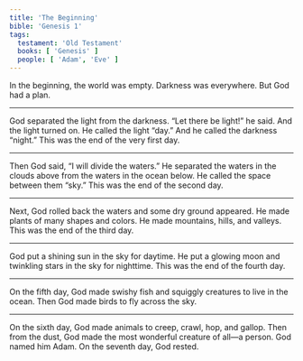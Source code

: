 ```yaml
---
title: 'The Beginning'
bible: 'Genesis 1'
tags:
  testament: 'Old Testament'
  books: [ 'Genesis' ]
  people: [ 'Adam', 'Eve' ]
---
```


In the beginning, the world was empty.
Darkness was everywhere.
But God had a plan.

---

God separated the light from the darkness.
“Let there be light!” he said.
And the light turned on.
He called the light “day.”
And he called the darkness “night.”
This was the end of the very first day.

---

Then God said, “I will divide the waters.”
He separated the waters in the clouds
above from the waters in the ocean below.
He called the space between them “sky.”
This was the end of the second day.

---

Next, God rolled back the waters
and some dry ground appeared.
He made plants of many shapes and colors.
He made mountains, hills, and valleys.
This was the end of the third day.

---

God put a shining sun in
the sky for daytime.
He put a glowing moon and twinkling
stars in the sky for nighttime.
This was the end of the fourth day.

---

On the fifth day,
God made swishy fish and
squiggly creatures to live in the ocean.
Then God made birds
to fly across the sky.

---

On the sixth day, God made animals
to creep, crawl, hop, and gallop.
Then from the dust, God made the most
wonderful creature of all—a person.
God named him Adam.
On the seventh day, God rested.
